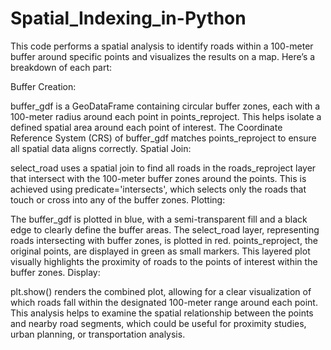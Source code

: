 # Spatial_Indexing_in-Python
This code performs a spatial analysis to identify roads within a 100-meter buffer around specific points and visualizes the results on a map.
Here’s a breakdown of each part:

Buffer Creation:

buffer_gdf is a GeoDataFrame containing circular buffer zones, each with a 100-meter radius around each point in points_reproject. This helps isolate a defined spatial area around each point of interest.
The Coordinate Reference System (CRS) of buffer_gdf matches points_reproject to ensure all spatial data aligns correctly.
Spatial Join:

select_road uses a spatial join to find all roads in the roads_reproject layer that intersect with the 100-meter buffer zones around the points. This is achieved using predicate='intersects', which selects only the roads that touch or cross into any of the buffer zones.
Plotting:

The buffer_gdf is plotted in blue, with a semi-transparent fill and a black edge to clearly define the buffer areas.
The select_road layer, representing roads intersecting with buffer zones, is plotted in red.
points_reproject, the original points, are displayed in green as small markers.
This layered plot visually highlights the proximity of roads to the points of interest within the buffer zones.
Display:

plt.show() renders the combined plot, allowing for a clear visualization of which roads fall within the designated 100-meter range around each point.
This analysis helps to examine the spatial relationship between the points and nearby road segments, which could be useful for proximity studies, urban planning, or transportation analysis.
